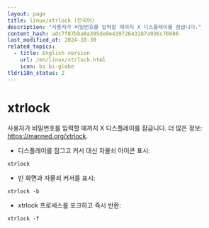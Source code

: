 ```yaml
---
layout: page
title: linux/xtrlock (한국어)
description: "사용자가 비밀번호를 입력할 때까지 X 디스플레이를 잠급니다."
content_hash: adc7f87bba8a395de0e41972643187a936c76986
last_modified_at: 2024-10-30
related_topics:
  - title: English version
    url: /en/linux/xtrlock.html
    icon: bi bi-globe
tldri18n_status: 2
---
```

# xtrlock

사용자가 비밀번호를 입력할 때까지 X 디스플레이를 잠급니다.
더 많은 정보: <https://manned.org/xtrlock>.

- 디스플레이를 잠그고 커서 대신 자물쇠 아이콘 표시:

`xtrlock`

- 빈 화면과 자물쇠 커서를 표시:

`xtrlock -b`

- xtrlock 프로세스를 포크하고 즉시 반환:

`xtrlock -f`
